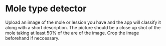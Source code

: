 # Mole type detector

Upload an image of the mole or lession you have and the app will classify it along with a short description. The picture should be a close up shot of the mole taking at least 50% of the are of the image. Crop the image beforehand if neccessary.
